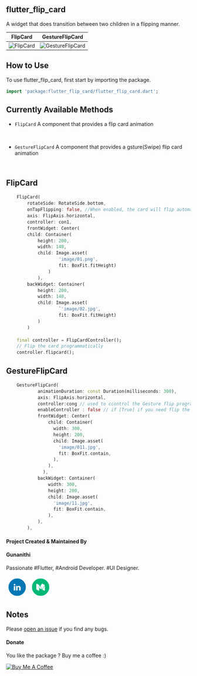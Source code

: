## flutter_flip_card

A widget that does transition between two children in a flipping manner.

FlipCard             |  GestureFlipCard
:-------------------------:|:-------------------------:
![FlipCard](https://user-images.githubusercontent.com/58139175/137616437-89cbfdba-7de2-4d5f-9a4f-28309dc71202.gif) | ![GestureFlipCard](https://user-images.githubusercontent.com/58139175/137616522-20dc43c4-0cab-4ced-a948-91d50c9ccda6.gif)


## How to Use 

To use flutter_flip_card, first start by importing the package.
```dart
import 'package:flutter_flip_card/flutter_flip_card.dart';
```
## Currently Available Methods
- `FlipCard` A component that provides a flip card animation
</br>

- `GestureFlipCard` A component that provides a gsture(Swipe) flip card animation
</br>

## FlipCard

```dart
    FlipCard(
        rotateSide: RotateSide.bottom,
        onTapFlipping: false, //When enabled, the card will flip automatically when touched.
        axis: FlipAxis.horizontal,
        controller: con1,
        frontWidget: Center(
        child: Container(
            height: 200,
            width: 140,
            child: Image.asset(
                    'image/01.png',
                    fit: BoxFit.fitHeight)
                )
            ),
        backWidget: Container(
            height: 200,
            width: 140,
            child: Image.asset(
                    `'image/02.jpg',
                    fit: BoxFit.fitHeight)
            )
        )
        
    final controller = FlipCardController();
    // Flip the card programmatically
    controller.flipcard();
```
## GestureFlipCard

```dart
    GestureFlipCard(
            animationDuration: const Duration(milliseconds: 300),
            axis: FlipAxis.horizontal,
            controller:cong // used to ccontrol the Gesture flip programmatically
            enableController : false // if [True] if you need flip the card using programmatically
            frontWidget: Center(
                child: Container(
                  width: 300,
                  height: 200,
                  child: Image.asset(
                    'image/011.jpg',
                    fit: BoxFit.contain,
                  ),
                ),
              ),
            backWidget: Container(
                width: 300,
                height: 200,
                child: Image.asset(
                  'image/11.jpg',
                  fit: BoxFit.contain,
                ),
            ),
        ),
```

#### Project Created & Maintained By

#### Gunanithi

Passionate #Flutter, #Android Developer. #UI Designer.


<a href="https://www.linkedin.com/in/imtheguna/"><img src="https://raw.githubusercontent.com/aritraroy/social-icons/master/linkedin-icon.png" alt="linkedin"  width="60"></a> <a href="https://medium.com/@imtheguna"><img src="https://raw.githubusercontent.com/aritraroy/social-icons/master/medium-icon.png" alt="medium" width="60"></a>

## Notes
Please [open an issue](https://github.com/imtheguna/flutter_flip_card/issues) if you find any bugs.

#### Donate

You like the package ? Buy me a coffee :)

<a href="https://www.buymeacoffee.com/imtheguna" target="_blank"><img src="https://cdn.buymeacoffee.com/buttons/default-orange.png" alt="Buy Me A Coffee" height="41" width="174"></a>

